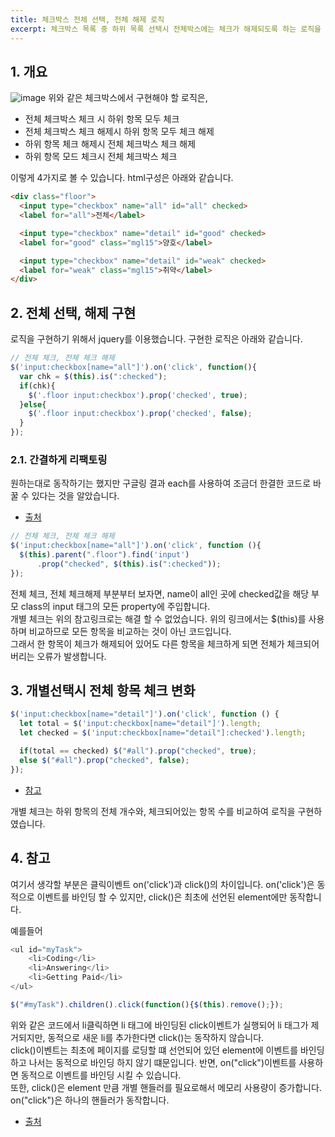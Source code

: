 ```yaml
---
title: 체크박스 전체 선택, 전체 해제 로직
excerpt: 체크박스 목록 중 하위 목록 선택시 전체박스에는 체크가 해제되도록 하는 로직을 구현해봅니다.
---
```


## 1. 개요
![image](https://user-images.githubusercontent.com/78904413/176565839-973ccc1f-bfb2-4a4b-8870-bbc40ff0318d.png)
위와 같은 체크박스에서 구현해야 할 로직은,

- 전체 체크박스 체크 시 하위 항목 모두 체크
- 전체 체크박스 체크 해제시 하위 항목 모두 체크 해제
- 하위 항목 체크 해제시 전체 체크박스 체크 해제
- 하위 항목 모드 체크시 전체 체크박스 체크

이렇게 4가지로 볼 수 있습니다. html구성은 아래와 같습니다.
```html
<div class="floor">
  <input type="checkbox" name="all" id="all" checked>
  <label for="all">전체</label>

  <input type="checkbox" name="detail" id="good" checked>
  <label for="good" class="mgl15">양호</label>

  <input type="checkbox" name="detail" id="weak" checked>
  <label for="weak" class="mgl15">취약</label>
</div>
```

## 2. 전체 선택, 해제 구현

로직을 구현하기 위해서 jquery를 이용했습니다. 구현한 로직은 아래와 같습니다.  

```javascript
// 전체 체크, 전체 체크 해제
$('input:checkbox[name="all"]').on('click', function(){
  var chk = $(this).is(":checked");
  if(chk){
    $('.floor input:checkbox').prop('checked', true);
  }else{
    $('.floor input:checkbox').prop('checked', false);
  }
});
```

### 2.1. 간결하게 리팩토링
원하는대로 동작하기는 했지만 구글링 결과 each를 사용하여 조금더 한결한 코드로 바꿀 수 있다는 것을 알았습니다.  
- [출처](https://emessell.tistory.com/149)

```javascript
// 전체 체크, 전체 체크 해제
$('input:checkbox[name="all"]').on('click', function (){
  $(this).parent(".floor").find('input')
      .prop("checked", $(this).is(":checked"));
});
```

전체 체크, 전체 체크해제 부분부터 보자면, name이 all인 곳에 checked값을 해당 부모 class의 input 태그의 모든 property에 주입합니다.  
개별 체크는 위의 참고링크로는 해결 할 수 없었습니다. 위의 링크에서는 $(this)를 사용하며 비교하므로 모든 항목을 비교하는 것이 아닌 코드입니다.  
그래서 한 항목이 체크가 해제되어 있어도 다른 항목을 체크하게 되면 전체가 체크되어 버리는 오류가 발생합니다.  

## 3. 개별선택시 전체 항목 체크 변화
```javascript
$('input:checkbox[name="detail"]').on('click', function () {
  let total = $('input:checkbox[name="detail"]').length;
  let checked = $('input:checkbox[name="detail"]:checked').length;

  if(total == checked) $("#all").prop("checked", true);
  else $("#all").prop("checked", false);
});
```
- [참고](https://drcode-devblog.tistory.com/217)


개별 체크는 하위 항목의 전체 개수와, 체크되어있는 항목 수를 비교하여 로직을 구현하였습니다.  


## 4. 참고
여기서 생각할 부분은 클릭이벤트 on('click')과 click()의 차이입니다. on('click')은 동적으로 이벤트를 바인딩 할 수 있지만, click()은 최초에 선언된 element에만 동작합니다.  

예를들어
```javascript
<ul id="myTask">
    <li>Coding</li>
    <li>Answering</li>
    <li>Getting Paid</li>
</ul> 

$("#myTask").children().click(function(){$(this).remove();});
```
위와 같은 코드에서 li클릭하면 li 태그에 바인딩된 click이벤트가 실행되어 li 태그가 제거되지만, 동적으로 새운 li를 추가한다면 click()는 동작하지 않습니다.  
click()이벤트는 최초에 페이지를 로딩할 떄 선언되어 있던 element에 이벤트를 바인딩하고 나서는 동적으로 바인딩 하지 않기 떄문입니다. 반면, on("click")이벤트를 사용하면 동적으로 이벤트를 바인딩 시킬 수 있습니다.  
또한, click()은 element 만큼 개별 핸들러를 필요로해서 메모리 사용량이 증가합니다. on("click")은 하나의 핸들러가 동작합니다.  

- [출처](https://dev-jones.tistory.com/97)



